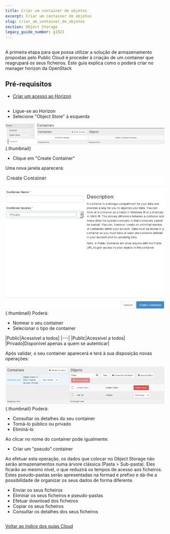 ```yaml
---
title: Criar um container de objetos
excerpt: Criar um container de objetos
slug: criar_um_container_de_objetos
section: Object Storage
legacy_guide_number: g1921
---
```



## 
A primeira etapa para que possa utilizar a solução de armazenamento propostas pelo Public Cloud é proceder à criação de um container que reagrupará os seus ficheiros.
Este guia explica como o poderá criar no manager horizon da OpenStack


## Pré-requisitos

- [Criar um acesso ao Horizon]({legacy}1773)




## 

- Ligue-se ao Horizon
- Selecione "Object Store" à esquerda



![](images/img_2935.jpg){.thumbnail}

- Clique em "Create Container"


Uma nova janela aparecerá:

![](images/img_2937.jpg){.thumbnail}
Poderá:

- Nomear o seu container
- Selecionar o tipo de container

|Public|Acessível a todos|
|---|
|Public|Acessível a todos|
|Privado|Disponível apenas a quem se autenticar|


Após validar, o seu container aparecerá e terá à sua disposição novas operações:

![](images/img_2938.jpg){.thumbnail}
Poderá:

- Consultar os detalhes do seu container
- Torná-lo público ou privado
- Eliminá-lo


Ao clicar no nome do container pode igualmente:

- Criar um "pseudo" container


Ao efetuar esta operação, os dados que colocar no Object Storage não serão armazenamentos numa árvore clássica (Pasta > Sub-pasta).
Eles ficarão ao mesmo nível, o que reduzirá os tempos de acesso aos ficheiros.
Estes pseudo-pastas serão apresentadas na formad e prefixo e dá-lhe a possibilidade de organizar os seus dados de forma diferente.

- Enviar os seus ficheiros
- Eliminar os seus ficheiros e pseudo-pastas
- Efetuar download dos ficheiros
- Copiar os seus ficheiros
- Consultar os detalhes dos seus ficheiros




## 
[Voltar ao índice dos guias Cloud]({legacy}1785)

